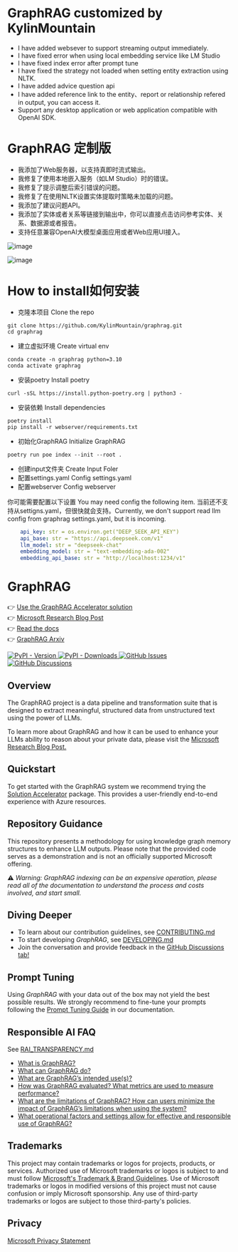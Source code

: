 # GraphRAG customized by KylinMountain
- I have added websever to support streaming output immediately.
- I have fixed error when using local embedding service like LM Studio
- I have fixed index error after prompt tune
- I have fixed the strategy not loaded when setting entity extraction using NLTK.
- I have added advice question api
- I have added reference link to the entity、report or relationship refered in output, you can access it.
- Support any desktop application or web application compatible with OpenAI SDK.

# GraphRAG 定制版
- 我添加了Web服务器，以支持真即时流式输出。
- 我修复了使用本地嵌入服务（如LM Studio）时的错误。
- 我修复了提示调整后索引错误的问题。
- 我修复了在使用NLTK设置实体提取时策略未加载的问题。
- 我添加了建议问题API。
- 我添加了实体或者关系等链接到输出中，你可以直接点击访问参考实体、关系、数据源或者报告。
- 支持任意兼容OpenAI大模型桌面应用或者Web应用UI接入。

![image](https://github.com/user-attachments/assets/c251d434-4925-4012-88e7-f3b2ff40471f)


![image](https://github.com/user-attachments/assets/ab7a8d2e-aeec-4a0c-afb9-97086b9c7b2a)

# How to install如何安装
- 克隆本项目 Clone the repo
```
git clone https://github.com/KylinMountain/graphrag.git
cd graphrag
```
- 建立虚拟环境 Create virtual env
```
conda create -n graphrag python=3.10
conda activate graphrag
```
- 安装poetry Install poetry
```
curl -sSL https://install.python-poetry.org | python3 -
```
- 安装依赖 Install dependencies
```
poetry install
pip install -r webserver/requirements.txt
```
- 初始化GraphRAG Initialize GraphRAG
```
poetry run poe index --init --root .
```
- 创建input文件夹 Create Input Foler
- 配置settings.yaml Config settings.yaml
- 配置webserver Config webserver

你可能需要配置以下设置 You may need config the following item.
当前还不支持从settigns.yaml，但很快就会支持。Currently, we don't support read llm config from graphrag settings.yaml, but it is incoming.
```yaml
    api_key: str = os.environ.get("DEEP_SEEK_API_KEY")
    api_base: str = "https://api.deepseek.com/v1"
    llm_model: str = "deepseek-chat"
    embedding_model: str = "text-embedding-ada-002"
    embedding_api_base: str = "http://localhost:1234/v1"
```

# GraphRAG

👉 [Use the GraphRAG Accelerator solution](https://github.com/Azure-Samples/graphrag-accelerator) <br/>
👉 [Microsoft Research Blog Post](https://www.microsoft.com/en-us/research/blog/graphrag-unlocking-llm-discovery-on-narrative-private-data/)<br/>
👉 [Read the docs](https://microsoft.github.io/graphrag)<br/>
👉 [GraphRAG Arxiv](https://arxiv.org/pdf/2404.16130)

<div align="left">
  <a href="https://pypi.org/project/graphrag/">
    <img alt="PyPI - Version" src="https://img.shields.io/pypi/v/graphrag">
  </a>
  <a href="https://pypi.org/project/graphrag/">
    <img alt="PyPI - Downloads" src="https://img.shields.io/pypi/dm/graphrag">
  </a>
  <a href="https://github.com/microsoft/graphrag/issues">
    <img alt="GitHub Issues" src="https://img.shields.io/github/issues/microsoft/graphrag">
  </a>
  <a href="https://github.com/microsoft/graphrag/discussions">
    <img alt="GitHub Discussions" src="https://img.shields.io/github/discussions/microsoft/graphrag">
  </a>
</div>

## Overview

The GraphRAG project is a data pipeline and transformation suite that is designed to extract meaningful, structured data from unstructured text using the power of LLMs.

To learn more about GraphRAG and how it can be used to enhance your LLMs ability to reason about your private data, please visit the <a href="https://www.microsoft.com/en-us/research/blog/graphrag-unlocking-llm-discovery-on-narrative-private-data/" target="_blank">Microsoft Research Blog Post.</a>

## Quickstart

To get started with the GraphRAG system we recommend trying the [Solution Accelerator](https://github.com/Azure-Samples/graphrag-accelerator) package. This provides a user-friendly end-to-end experience with Azure resources.

## Repository Guidance

This repository presents a methodology for using knowledge graph memory structures to enhance LLM outputs. Please note that the provided code serves as a demonstration and is not an officially supported Microsoft offering.

⚠️ *Warning: GraphRAG indexing can be an expensive operation, please read all of the documentation to understand the process and costs involved, and start small.*

## Diving Deeper

- To learn about our contribution guidelines, see [CONTRIBUTING.md](./CONTRIBUTING.md)
- To start developing _GraphRAG_, see [DEVELOPING.md](./DEVELOPING.md)
- Join the conversation and provide feedback in the [GitHub Discussions tab!](https://github.com/microsoft/graphrag/discussions)

## Prompt Tuning

Using _GraphRAG_ with your data out of the box may not yield the best possible results.
We strongly recommend to fine-tune your prompts following the [Prompt Tuning Guide](https://microsoft.github.io/graphrag/posts/prompt_tuning/overview/) in our documentation.

## Responsible AI FAQ

See [RAI_TRANSPARENCY.md](./RAI_TRANSPARENCY.md)

- [What is GraphRAG?](./RAI_TRANSPARENCY.md#what-is-graphrag)
- [What can GraphRAG do?](./RAI_TRANSPARENCY.md#what-can-graphrag-do)
- [What are GraphRAG’s intended use(s)?](./RAI_TRANSPARENCY.md#what-are-graphrags-intended-uses)
- [How was GraphRAG evaluated? What metrics are used to measure performance?](./RAI_TRANSPARENCY.md#how-was-graphrag-evaluated-what-metrics-are-used-to-measure-performance)
- [What are the limitations of GraphRAG? How can users minimize the impact of GraphRAG’s limitations when using the system?](./RAI_TRANSPARENCY.md#what-are-the-limitations-of-graphrag-how-can-users-minimize-the-impact-of-graphrags-limitations-when-using-the-system)
- [What operational factors and settings allow for effective and responsible use of GraphRAG?](./RAI_TRANSPARENCY.md#what-operational-factors-and-settings-allow-for-effective-and-responsible-use-of-graphrag)

## Trademarks

This project may contain trademarks or logos for projects, products, or services. Authorized use of Microsoft
trademarks or logos is subject to and must follow
[Microsoft's Trademark & Brand Guidelines](https://www.microsoft.com/en-us/legal/intellectualproperty/trademarks/usage/general).
Use of Microsoft trademarks or logos in modified versions of this project must not cause confusion or imply Microsoft sponsorship.
Any use of third-party trademarks or logos are subject to those third-party's policies.

## Privacy

[Microsoft Privacy Statement](https://privacy.microsoft.com/en-us/privacystatement)
